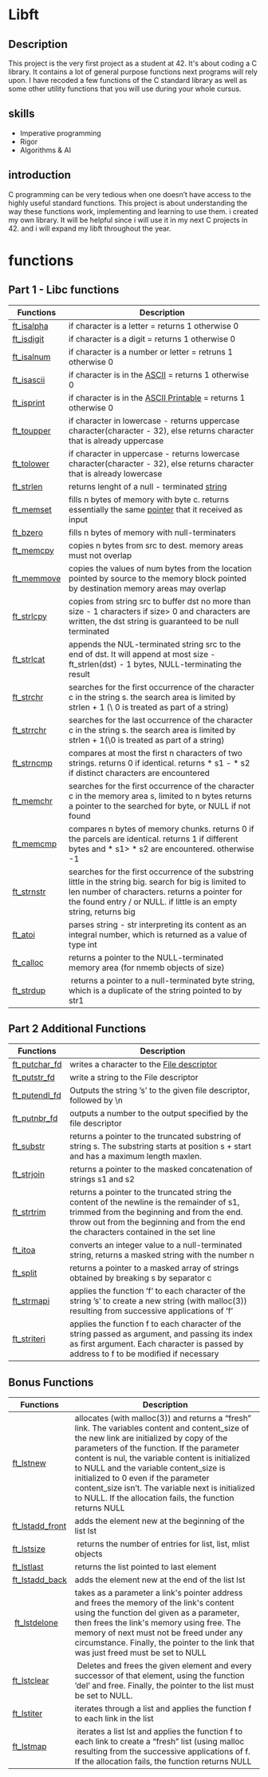 # Libft

## Description
This project is the very first project as a student at 42. It's about coding a C library.
It contains a lot of general purpose functions next programs will rely upon. 
I have recoded a few functions of the C standard library as well as some other utility functions that you will use during your whole cursus.

## skills

* Imperative programming
* Rigor
* Algorithms & AI

## introduction
C programming can be very tedious when one doesn’t have access to the highly useful standard functions.
This project is about understanding the way these functions work, implementing and learning to use them.
i created my own library. It will be helpful since i will use it in my next C projects in 42.
and i will expand my libft throughout the year.

# functions

## Part 1 - Libc functions

| Functions | Description |
| --- | --- |
| [ft_isalpha](https://github.com/Abdu898/libft/blob/main/ft_isalpha.c) | if character is a letter = returns 1 otherwise 0 |
| [ft_isdigit](https://github.com/Abdu898/libft/blob/main/ft_isdigit.c) | if character is a digit = returns 1 otherwise 0 |
|[ft_isalnum](https://github.com/Abdu898/libft/blob/main/ft_isalnum.c) | if character is a number or letter = retruns 1 otherwise 0 |
| [ft_isascii](https://github.com/Abdu898/libft/blob/main/ft_isascii.c) | if character is in the [ASCII](https://www.rapidtables.com/code/text/ascii-table.html) = returns 1 otherwise 0 |
| [ft_isprint](https://github.com/Abdu898/libft/blob/main/ft_isprint.c) | if character is in the [ASCII Printable](https://www.ascii-code.com/) = returns 1 otherwise 0 |
| [ft_toupper](https://github.com/Abdu898/libft/blob/main/ft_toupper.c) | if character in lowercase - returns uppercase character(character - 32), else returns character that is already uppercase |
| [ft_tolower](https://github.com/Abdu898/libft/blob/main/ft_tolower.c) | if character in uppercase - returns lowercase character(character - 32), else returns character that is already lowercase |
| [ft_strlen](https://github.com/Abdu898/libft/blob/main/ft_strlen.c) | returns lenght of a null - terminated [string](https://www.programiz.com/c-programming/c-strings) |
| [ft_memset](https://github.com/Abdu898/libft/blob/main/ft_memset.c) | fills n bytes of memory with byte c. returns essentially the same [pointer](https://www.programiz.com/c-programming/c-pointers) that it received as input |
| [ft_bzero](https://github.com/Abdu898/libft/blob/main/ft_bzero.c) | fills n bytes of memory with null-terminaters |
| [ft_memcpy](https://github.com/Abdu898/libft/blob/main/ft_memcpy.c) | copies n bytes from src to dest. memory areas must not overlap |
| [ft_memmove](https://github.com/Abdu898/libft/blob/main/ft_memmove.c) | copies the values of num bytes from the location pointed by source to the memory block pointed by destination memory areas may overlap |
| [ft_strlcpy](https://github.com/Abdu898/libft/blob/main/ft_strlcpy.c) | copies from string src to buffer dst no more than size - 1 characters if size> 0 and characters are written, the dst string is guaranteed to be null terminated |
| [ft_strlcat](https://github.com/Abdu898/libft/blob/main/ft_strlcat.c) | appends the NUL-terminated string src to the end of dst. It will append at most size - ft_strlen(dst) - 1 bytes, NULL-terminating the result |
| [ft_strchr](https://github.com/Abdu898/libft/blob/main/ft_strchr.c) | searches for the first occurrence of the character c in the string s. the search area is limited by strlen + 1 (\ 0 is treated as part of a string) |
| [ft_strrchr](https://github.com/Abdu898/libft/blob/main/ft_strrchr.c) | searches for the last occurrence of the character c in the string s. the search area is limited by strlen + 1(\0 is treated as part of a string) |
| [ft_strncmp](https://github.com/Abdu898/libft/blob/main/ft_strncmp.c) | compares at most the first n characters of two strings. returns 0 if identical. returns * s1 - * s2 if distinct characters are encountered |
| [ft_memchr](https://github.com/Abdu898/libft/blob/main/ft_memchr.c) | searches for the first occurrence of the character c in the memory area s, limited to n bytes returns a pointer to the searched for byte, or NULL if not found |
| [ft_memcmp](https://github.com/Abdu898/libft/blob/main/ft_memcmp.c) | compares n bytes of memory chunks. returns 0 if the parcels are identical. returns 1 if different bytes and * s1> * s2 are encountered. otherwise -1 |
| [ft_strnstr](https://github.com/Abdu898/libft/blob/main/ft_strnstr.c) | searches for the first occurrence of the substring little in the string big. search for big is limited to len number of characters. returns a pointer for the found entry / or NULL. if little is an empty string, returns big |
| [ft_atoi](https://github.com/Abdu898/libft/blob/main/ft_atoi.c) | parses string - str interpreting its content as an integral number, which is returned as a value of type int |
| [ft_calloc](https://github.com/Abdu898/libft/blob/main/ft_calloc.c) | returns a pointer to the NULL-terminated memory area (for nmemb objects of size) |
| [ft_strdup](https://github.com/Abdu898/libft/blob/main/ft_strdup.c) | returns a pointer to a null-terminated byte string, which is a duplicate of the string pointed to by str1 |

## Part 2 Additional Functions

| Functions | Description |
| --- | --- |
| [ft_putchar_fd](https://github.com/Abdu898/libft/blob/main/ft_putchar_fd.c) | writes a character to the [File descriptor](https://www.geeksforgeeks.org/input-output-system-calls-c-create-open-close-read-write/#:~:text=What%20is%20the%20File%20Descriptor,pointers%20to%20file%20table%20entries.) |
| [ft_putstr_fd](https://github.com/Abdu898/libft/blob/main/ft_putstr_fd.c) | write a string to the File descriptor |
| [ft_putendl_fd](https://github.com/Abdu898/libft/blob/main/ft_putendl_fd.c) | Outputs the string ’s’ to the given file descriptor, followed by \n |
| [ft_putnbr_fd](https://github.com/Abdu898/libft/blob/main/ft_putnbr_fd.c) | outputs a number to the output specified by the file descriptor |
| [ft_substr](https://github.com/Abdu898/libft/blob/main/ft_substr.c) | returns a pointer to the truncated substring of string s. The substring starts at position s + start and has a maximum length maxlen.
| [ft_strjoin](https://github.com/Abdu898/libft/blob/main/ft_strjoin.c) | returns a pointer to the masked concatenation of strings s1 and s2 |
| [ft_strtrim](https://github.com/Abdu898/libft/blob/main/ft_strtrim.c) | returns a pointer to the truncated string the content of the newline is the remainder of s1, trimmed from the beginning and from the end. throw out from the beginning and from the end the characters contained in the set line |
| [ft_itoa](https://github.com/Abdu898/libft/blob/main/ft_itoa.c) | converts an integer value to a null-terminated string, returns a masked string with the number n |
| [ft_split](https://github.com/Abdu898/libft/blob/main/ft_split.c) | returns a pointer to a masked array of strings obtained by breaking s by separator c |
| [ft_strmapi](https://github.com/Abdu898/libft/blob/main/ft_strmapi.c) | applies the function ’f’ to each character of the string ’s’ to create a new string (with malloc(3)) resulting from successive applications of ’f’ |
| [ft_striteri](https://github.com/Abdu898/libft/blob/main/ft_striteri.c) | applies the function f to each character of the string passed as argument, and passing its index as first argument. Each character is passed by address to f to be modified if necessary |

## Bonus Functions

| Functions | Description |
| --- | --- |
| [ft_lstnew](https://github.com/Abdu898/libft/blob/main/ft_lstnew.c) | allocates (with malloc(3)) and returns a “fresh” link. The variables content and content_size of the new link are initialized by copy of the parameters of the function. If the parameter content is nul, the variable content is initialized to NULL and the variable content_size is initialized to 0 even if the parameter content_size isn’t. The variable next is initialized to NULL. If the allocation fails, the function returns NULL |
| [ft_lstadd_front](https://github.com/Abdu898/libft/blob/main/ft_lstadd_front.c) | adds the element new at the beginning of the list lst |
| [ft_lstsize](https://github.com/Abdu898/libft/blob/main/ft_lstsize.c) | returns the number of entries for list, list, mlist objects |
| [ft_lstlast](https://github.com/Abdu898/libft/blob/main/ft_lstlast.c) |  returns the list pointed to last element |
| [ft_lstadd_back](https://github.com/Abdu898/libft/blob/main/ft_lstadd_back.c) | adds the element new at the end of the list lst |
| [ft_lstdelone](https://github.com/Abdu898/libft/blob/main/ft_lstdelone.c) | takes as a parameter a link's pointer address and frees the memory of the link's content using the function del given as a parameter, then frees the link's memory using free. The memory of next must not be freed under any circumstance. Finally, the pointer to the link that was just freed must be set to NULL |
| [ft_lstclear](https://github.com/Abdu898/libft/blob/main/ft_lstclear.c) | Deletes and frees the given element and every successor of that element, using the function ’del’ and free. Finally, the pointer to the list must be set to NULL.|
| [ft_lstiter](https://github.com/Abdu898/libft/blob/main/ft_lstiter.c) | iterates through a list and applies the function f to each link in the list |
| [ft_lstmap](https://github.com/Abdu898/libft/blob/main/ft_lstmap.c) | iterates a list lst and applies the function f to each link to create a “fresh” list (using malloc resulting from the successive applications of f. If the allocation fails, the function returns NULL |